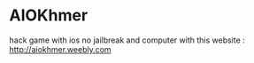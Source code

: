 # AIOKhmer
hack game with ios no jailbreak and computer
with this website : http://aiokhmer.weebly.com
